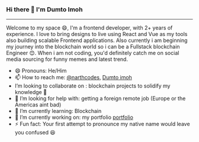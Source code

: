 ### Hi there 👋 I'm Dumto Imoh

---
Welcome to my space 😄, I'm a frontend developer, with 2+ years of experience. I love to bring designs to live using React and Vue as my tools also building scalable Frontend applications. Also currently i am beginning my journey into the blockchain world so i can be a Fullstack blockchain Engineer 😊. When i am not coding, you'd definitely catch me on social media sourcing for funny memes and latest trend.


- 😄 Pronouns: He/Him
- 📫 How to reach me: [@narthcodes](https://twitter.com/narthcodes), [Dumto imoh](https://www.linkedin.com/in/dumto-imoh/)
-  I’m looking to collaborate on : blockchain projects to solidify my knowledge 🤩
- 🤔 I’m looking for help with: getting a foreign remote job (Europe or the Americas aint bad)
- 🌱 I’m currently learning: Blockchain
- 🔭 I’m currently working on: my portfolio [portfolio](https://dums.vercel.app/)
- ⚡ Fun fact: Your first attempt to pronounce my native name would leave you confused 😆
<!--
**narthkings/narthkings** is a ✨ _special_ ✨ repository because its `README.md` (this file) appears on your GitHub profile.

Here are some ideas to get you started:

- 🔭 I’m currently working on ...
- 🌱 I’m currently learning ...
- 👯 I’m looking to collaborate on ...
- 🤔 I’m looking for help with ...
- 💬 Ask me about ...
- 📫 How to reach me: ...
- 😄 Pronouns: ...
- ⚡ Fun fact: ...
-->
